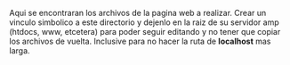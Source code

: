 Aqui se encontraran los archivos de la pagina web a realizar. Crear un vinculo
simbolico a este directorio y dejenlo en la raiz de su servidor amp (htdocs,
www, etcetera) para poder seguir editando y no tener que copiar los archivos de
vuelta. Inclusive para no hacer la ruta de **localhost** mas larga.
